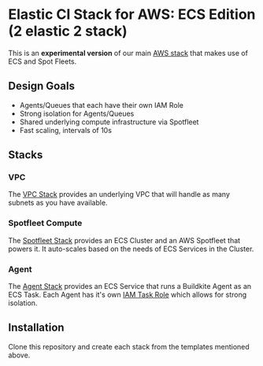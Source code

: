 # Elastic CI Stack for AWS: ECS Edition (2 elastic 2 stack)

This is an **experimental version** of our main [AWS stack](https://github.com/buildkite/elastic-ci-stack-for-aws) that makes use of ECS and Spot Fleets.

## Design Goals

 * Agents/Queues that each have their own IAM Role
 * Strong isolation for Agents/Queues
 * Shared underlying compute infrastructure via Spotfleet
 * Fast scaling, intervals of 10s

## Stacks

### VPC

The [VPC Stack](templates/vpc/README.md) provides an underlying VPC that will handle as many subnets as you have available.

### Spotfleet Compute

The [Spotfleet Stack](templates/compute/spotfleet/README.md) provides an ECS Cluster and an AWS Spotfleet that powers it. It auto-scales based on the needs of ECS Services in the Cluster.

### Agent

The [Agent Stack](templates/agent/README.md) provides an ECS Service that runs a Buildkite Agent as an ECS Task. Each Agent has it's own [IAM Task Role](https://docs.aws.amazon.com/AmazonECS/latest/developerguide/task-iam-roles.html) which allows for strong isolation.

## Installation

Clone this repository and create each stack from the templates mentioned above.
